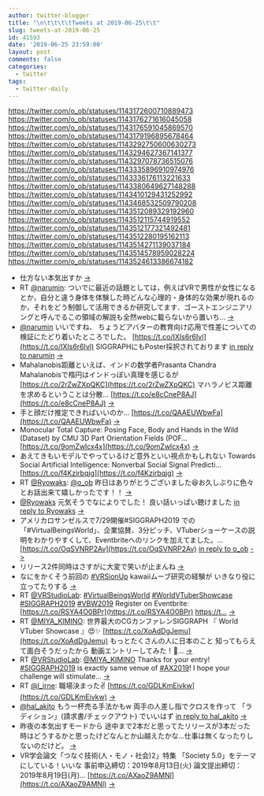 ```yaml
---
author: twitter-blogger
title: "\n\t\t\t\tTweets at 2019-06-25\t\t"
slug: tweets-at-2019-06-25
id: 41593
date: '2019-06-25 23:59:00'
layout: post
comments: false
categories:
  - twitter
tags:
  - twitter-daily
---
```


https://twitter.com/o_ob/statuses/1143172600710889473 https://twitter.com/o_ob/statuses/1143176271616045058 https://twitter.com/o_ob/statuses/1143176591045869570 https://twitter.com/o_ob/statuses/1143179196895678464 https://twitter.com/o_ob/statuses/1143292750600630273 https://twitter.com/o_ob/statuses/1143294627367141377 https://twitter.com/o_ob/statuses/1143297078736515076 https://twitter.com/o_ob/statuses/1143335896910974976 https://twitter.com/o_ob/statuses/1143336176113221633 https://twitter.com/o_ob/statuses/1143380649627148288 https://twitter.com/o_ob/statuses/1143410129431252992 https://twitter.com/o_ob/statuses/1143468532509790208 https://twitter.com/o_ob/statuses/1143512089329192960 https://twitter.com/o_ob/statuses/1143512115744919552 https://twitter.com/o_ob/statuses/1143512177321492481 https://twitter.com/o_ob/statuses/1143512280195162113 https://twitter.com/o_ob/statuses/1143514271139037184 https://twitter.com/o_ob/statuses/1143514578959028224 https://twitter.com/o_ob/statuses/1143524613386674182  

*   仕方ない本気出すか [->](https://twitter.com/o_ob/statuses/1143172600710889473)
*   RT [@narumin](https://twitter.com/narumin): ついでに最近の話題としては，例えばVRで男性が女性になるとか，自分と違う身体を体験した時どんな心理的・身体的な効果が現れるのか，それをどう制御して活用できるか研究してます．ゴーストエンジニアリングと呼んでるこの領域の解説も全然webに載らないから置いち… [->](https://twitter.com/o_ob/statuses/1143176271616045058)
*   [@narumin](https://twitter.com/narumin) いいですね、 ちょうどアバターの教育向け応用で性差についての検証にたどり着いたところでした。 [https://t.co/IXIs6r6Ivl](https://t.co/IXIs6r6Ivl) SIGGRAPHにもPoster採択されております [in reply to narumin](https://twitter.com/narumin/statuses/1143154993303699457) [->](https://twitter.com/o_ob/statuses/1143176591045869570)
*   Mahalanobis距離といえば、インドの数学者Prasanta Chandra Mahalanobisで楕円はインドっぽい真理を感じるが [https://t.co/2rZwZXpQKC](https://t.co/2rZwZXpQKC) マハラノビス距離を求めるということは分散… [https://t.co/e8cCneP8AJ](https://t.co/e8cCneP8AJ) [->](https://twitter.com/o_ob/statuses/1143179196895678464)
*   手と顔だけ推定できればいいのか… [https://t.co/QAAEUWbwFa](https://t.co/QAAEUWbwFa) [->](https://twitter.com/o_ob/statuses/1143292750600630273)
*   Monocular Total Capture: Posing Face, Body and Hands in the Wild (Dataset) by CMU 3D Part Orientation Fields (POF… [https://t.co/9omZwlcx4x](https://t.co/9omZwlcx4x) [->](https://twitter.com/o_ob/statuses/1143294627367141377)
*   あえてきもいモデルでやっているけど意外といい視点かもしれない Towards Social Artificial Intelligence: Nonverbal Social Signal Predicti... [https://t.co/f4Kzirbqjg](https://t.co/f4Kzirbqjg) [->](https://twitter.com/o_ob/statuses/1143297078736515076)
*   RT [@Ryowaks](https://twitter.com/Ryowaks): [@o_ob](https://twitter.com/o_ob) 昨日はありがとうございました😆お久しぶりに色々とお話出来て嬉しかったです！！ [->](https://twitter.com/o_ob/statuses/1143335896910974976)
*   [@Ryowaks](https://twitter.com/Ryowaks) 元気そうでなによりでした！ 良い話いっぱい聴けました [in reply to Ryowaks](https://twitter.com/Ryowaks/statuses/1143329214696812546) [->](https://twitter.com/o_ob/statuses/1143336176113221633)
*   アメリカロサンゼルスで7/29開催#SIGGRAPH2019 での「#VirtualBeingsWorld」、企業協賛、3分ピッチ、VTuberショーケースの説明をわかりやすくして、Eventbriteへのリンクを加えてました。… [https://t.co/OqSVNRP2Av](https://t.co/OqSVNRP2Av) [in reply to o_ob](https://twitter.com/o_ob/statuses/1136272589322461184) [->](https://twitter.com/o_ob/statuses/1143380649627148288)
*   リリース2件同時はさすがに大変で笑いが止まんね [->](https://twitter.com/o_ob/statuses/1143410129431252992)
*   なにをかくそう前回の [#VRSionUp](https://twitter.com/search?q=%23VRSionUp&src=hash) kawaiiムーブ研究の経験が いきなり役に立ってたりする [->](https://twitter.com/o_ob/statuses/1143468532509790208)
*   RT [@VRStudioLab](https://twitter.com/VRStudioLab): [#VirtualBeingsWorld](https://twitter.com/search?q=%23VirtualBeingsWorld&src=hash) [#WorldVTuberShowcase](https://twitter.com/search?q=%23WorldVTuberShowcase&src=hash) [#SIGGRAPH2019](https://twitter.com/search?q=%23SIGGRAPH2019&src=hash) [#VBW2019](https://twitter.com/search?q=%23VBW2019&src=hash) Register on Eventbrite: [https://t.co/RSYA4O0BPr](https://t.co/RSYA4O0BPr) [https://t…](https://t…) [->](https://twitter.com/o_ob/statuses/1143512089329192960)
*   RT [@MIYA_KIMINO](https://twitter.com/MIYA_KIMINO): 世界最大のCGカンファレンSIGGRAPH 『 World VTuber Showcase 』😍✨ [https://t.co/XoAdDgJemu](https://t.co/XoAdDgJemu) もっとたくさんの人に日本のこと 知ってもらえて面白そうだったから 動画エントリーしてみた！🎥… [->](https://twitter.com/o_ob/statuses/1143512115744919552)
*   RT [@VRStudioLab](https://twitter.com/VRStudioLab): [@MIYA_KIMINO](https://twitter.com/MIYA_KIMINO) Thanks for your entry! [#SIGGRAPH2019](https://twitter.com/search?q=%23SIGGRAPH2019&src=hash) is exactly same venue of [#AX2019](https://twitter.com/search?q=%23AX2019&src=hash)! I hope your challenge will stimulate… [->](https://twitter.com/o_ob/statuses/1143512177321492481)
*   RT [@l_irne](https://twitter.com/l_irne): 職場決まった✌️ [https://t.co/GDLKmEivkw](https://t.co/GDLKmEivkw) [->](https://twitter.com/o_ob/statuses/1143512280195162113)
*   [@hal_akito](https://twitter.com/hal_akito) もう一杯売る手法かもw 両手の人差し指でクロスを作って 「ラディション」(請求書/チェックアウト) でいいはず [in reply to hal_akito](https://twitter.com/hal_akito/statuses/1143494157316628480) [->](https://twitter.com/o_ob/statuses/1143514271139037184)
*   昨夜の本気出すモードから 途中まで2本だと思ってたリリースが3本だった時はどうするかと思ったけどなんとか山越えたかな...仕事は無くなったりしないのだけど。 [->](https://twitter.com/o_ob/statuses/1143514578959028224)
*   VR学会論文「つなぐ技術(人・モノ・社会)2」特集 「Society 5.0」をテーマにしている！いいな 事前申込締切：2019年8月13日(火) 論文提出締切：2019年8月19日(月)… [https://t.co/AXaoZ9AMNl](https://t.co/AXaoZ9AMNl) [->](https://twitter.com/o_ob/statuses/1143524613386674182)
